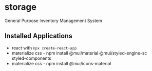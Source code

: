 # storage
General Purpose Inventory Management System


## Installed Applications

- react with `npx create-react-app`
- materialize css - npm install @mui/material @mui/styled-engine-sc styled-components
- materialize css - npm install @mui/icons-material
